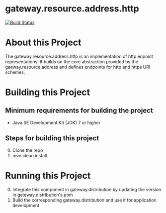 # gateway.resource.address.http

[![Build Status][build-status-image]][build-status]

[build-status-image]: https://travis-ci.org/kaazing/gateway.resource.address.http.svg?branch=develop
[build-status]: https://travis-ci.org/kaazing/gateway.resource.address.http

# About this Project

The gateway.resource.address.http is an implementation of http enpoint representations. It builds on the core abstraction provided by the gaeway.resource.address and defines endpoints for http and https URI schemes.

# Building this Project

## Minimum requirements for building the project
* Java SE Development Kit (JDK) 7 or higher

## Steps for building this project
0. Clone the repo
0. mvn clean install

# Running this Project

0. Integrate this component in gateway.distribution by updating the version in gateway.distribution's pom
0. Build the corresponding gateway.distribution and use it for application development
